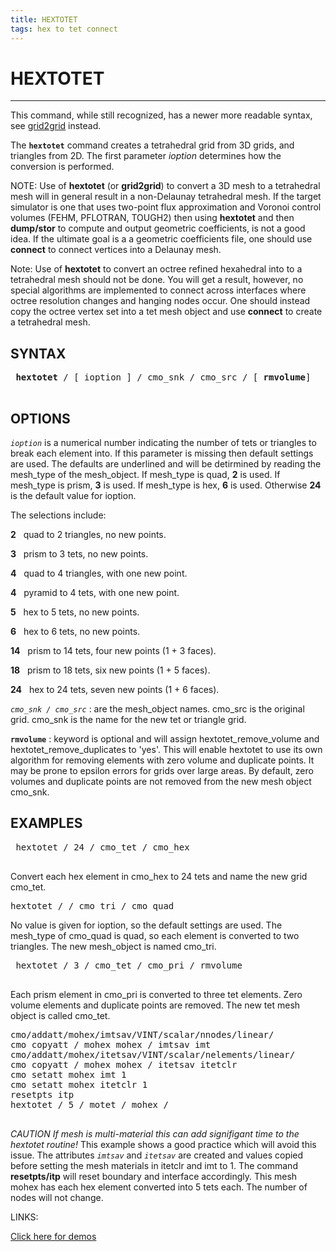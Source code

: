 ```yaml
---
title: HEXTOTET
tags: hex to tet connect
---
```


# HEXTOTET #
--------

This command, while still recognized, has a newer more readable syntax, see [grid2grid](GRID2GRID.md) instead.

The **`hextotet`** command creates a tetrahedral grid from 3D grids, and triangles from 2D.
The first parameter *ioption* determines how the conversion is performed.


NOTE: Use of **hextotet** (or **grid2grid**) to convert a 3D mesh to a tetrahedral mesh will in general result in a non-Delaunay tetrahedral mesh. If the target simulator is one that uses two-point flux approximation and Voronoi control volumes (FEHM, PFLOTRAN, TOUGH2) then using **hextotet** and then **dump/stor** to compute and output geometric coefficients, is not a good idea. If the ultimate goal is a a geometric coefficients file, one should use **connect** to connect vertices into a Delaunay mesh.

 
Note: Use of **hextotet** to convert an octree refined hexahedral into to a tetrahedral mesh should not be done. You will get a result, however, no special algorithms are implemented to connect across interfaces where octree resolution changes and hanging nodes occur. One should instead copy the octree vertex set into a tet mesh object and use **connect** to create a tetrahedral mesh.


## SYNTAX

<pre>
 <b>hextotet</b> / [ ioption ] / cmo_snk / cmo_src / [ <b>rmvolume</b>]
 </pre>
 
## OPTIONS

*`ioption`* is a numerical number indicating the number of tets or
triangles to break each element into. If this parameter is missing then
default settings are used. The defaults are underlined and will be
detirmined by reading the mesh_type of the mesh_object. If mesh_type
is quad, **2** is used. If mesh_type is prism, **3** is used. If
mesh_type is hex, **6** is used. Otherwise **24** is the default value
for ioption.

The selections include:

 **2**   quad to 2 triangles, no new points.

 **3**   prism to 3 tets, no new points.

 **4**   quad to 4 triangles, with one new point.

 **4**   pyramid to 4 tets, with one new point.

 **5**   hex to 5 tets, no new points.

 **6**   hex to 6 tets, no new points.

 **14**   prism to 14 tets, four new points (1 + 3 faces).

 **18**   prism to 18 tets, six new points (1 + 5 faces).

 **24**   hex to 24 tets, seven new points (1 + 6 faces).


*`cmo_snk / cmo_src`* : are the mesh_object names. cmo_src is the
original grid. cmo_snk is the name for the new tet or triangle grid.

**`rmvolume`** : keyword is optional and will assign
hextotet_remove_volume and hextotet_remove_duplicates to 'yes'. This
will enable hextotet to use its own algorithm for removing elements with
zero volume and duplicate points. It may be prone to epsilon errors for
grids over large areas. By default, zero volumes and duplicate points
are not removed from the new mesh object cmo_snk.




## EXAMPLES

<pre>
 hextotet / 24 / cmo_tet / cmo_hex
 </pre>

 Convert each hex element in cmo_hex to 24 tets and name the new grid cmo_tet.
 
<pre>
hextotet / / cmo_tri / cmo_quad
</pre>

 No value is given for ioption, so the default settings are used. The
 mesh_type of cmo_quad is quad, so each element is converted to two
 triangles. The new mesh_object is named cmo_tri.
 
<pre>
 hextotet / 3 / cmo_tet / cmo_pri / rmvolume
 </pre>
 
 Each prism element in cmo\_pri is converted to three tet elements.
 Zero volume elements and duplicate points are removed. The new tet
 mesh object is called cmo\_tet.
 
 <pre>
cmo/addatt/mohex/imtsav/VINT/scalar/nnodes/linear/  
cmo copyatt / mohex mohex / imtsav imt
cmo/addatt/mohex/itetsav/VINT/scalar/nelements/linear/
cmo copyatt / mohex mohex / itetsav itetclr
cmo setatt mohex imt 1
cmo setatt mohex itetclr 1
resetpts itp
hextotet / 5 / motet / mohex / 
 </pre>
 
*CAUTION If mesh is multi-material this can add signifigant time to the hextotet routine!* This example shows a good practice which will avoid this issue. The attributes *`imtsav`* and *`itetsav`* are created and values copied before setting the mesh materials in itetclr and imt to 1. The command **resetpts/itp** will reset boundary and interface accordingly. This mesh mohex has each hex element converted into 5 tets each. The number of nodes will not change.



LINKS:

 [Click here for demos](../demos/main_hextet.md)
